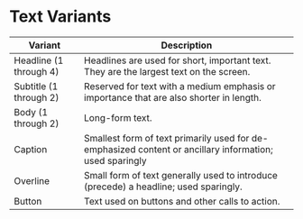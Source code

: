 


# Text Variants

<table>
<thead>
  <tr>
    <th>Variant</th>
    <th>Description</th>
  </tr>
</thead>
<tbody>
  <tr>
    <td>Headline (1 through 4)</td>
    <td>
      Headlines are used for short, important text. They are the largest text on the screen.
    </td>
  </tr>
  <tr>
    <td>Subtitle (1 through 2)</td>
    <td>Reserved for text with a medium emphasis or importance that are also shorter in length.
    </td>
  </tr>
  <tr>
    <td>Body (1 through 2)</td>
    <td>Long-form text.</td>
  </tr>
  <tr>
    <td>Caption</td>
    <td>Smallest form of text primarily used for de-emphasized content or ancillary information; used sparingly</td>
  </tr>
  <tr>
    <td>Overline</td>
    <td>Small form of text generally used to introduce (precede) a headline; used sparingly.</td>
  </tr>
  <tr>
    <td>Button</td>
    <td>Text used on buttons and other calls to action.</td>
  </tr>
</tbody>
</table>
